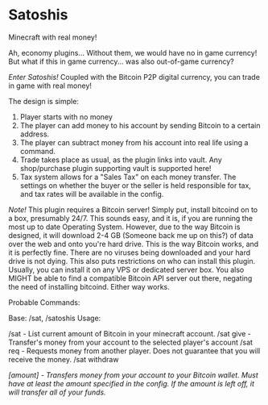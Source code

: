 Satoshis
========

Minecraft with real money!

Ah, economy plugins... Without them, we would have no in game currency! But what if this in game currency... was also out-of-game currency?

*Enter Satoshis!*
Coupled with the Bitcoin P2P digital currency, you can trade in game with real money!

The design is simple:
1) Player starts with no money 
2) The player can add money to his account by sending Bitcoin to a certain address. 
3) The player can subtract money from his account into real life using a command. 
4) Trade takes place as usual, as the plugin links into vault. Any shop/purchase plugin supporting vault is supported here! 
5) Tax system allows for a "Sales Tax" on each money transfer. The settings on whether the buyer or the seller is held responsible for tax, and tax rates will be available in the config.

*Note!*
This plugin requires a Bitcoin server! Simply put, install bitcoind on to a box, presumably 24/7. This sounds easy, and it is, if you are running the most up to date Operating System. However, due to the way Bitcoin is designed, it will download 2-4 GB (Someone back me up on this?) of data over the web and onto you're hard drive. This is the way Bitcoin works, and it is perfectly fine. There are no viruses being downloaded and your hard drive is not dying. This also puts restrictions on who can install this plugin. Usually, you can install it on any VPS or dedicated server box. You also MIGHT be able to find a compatible Bitcoin API server out there, negating the need of installing bitcoind. Either way works.

Probable Commands:

Base: /sat, /satoshis Usage:

/sat - List current amount of Bitcoin in your minecraft account.
/sat give <player> <amount> - Transfer's money from your account to the selected player's account
/sat req <player> <amount> - Requests money from another player. Does not guarantee that you will receive the money.
/sat withdraw <address> [amount] - Transfers money from your account to your Bitcoin wallet. Must have at least the amount specified in the config. If the amount is left off, it will transfer all of your funds.